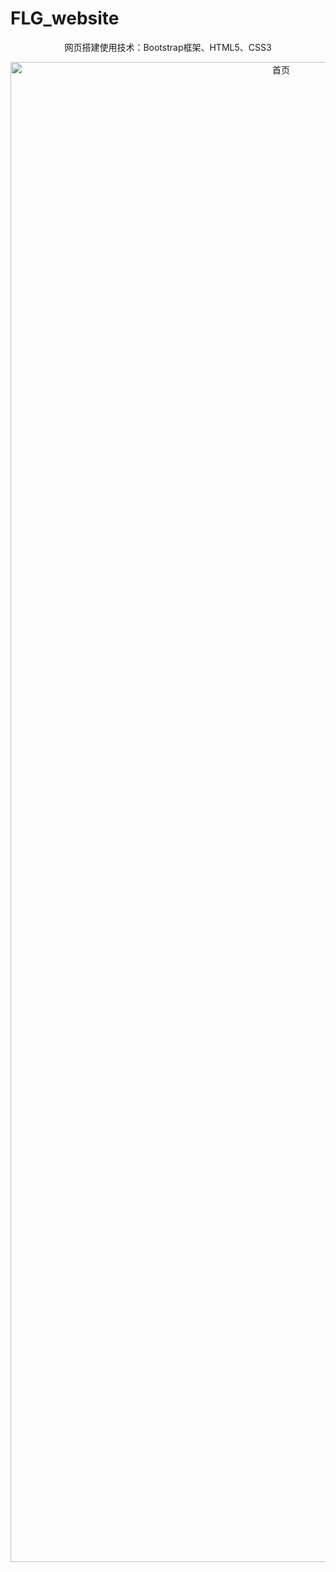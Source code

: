 # FLG_website
<div align=center>
  <p>网页搭建使用技术：Bootstrap框架、HTML5、CSS3</p>
<img src="https://github.com/fhgreenery/FLG_website/blob/main/index.png" width="850" height="2400" alt="首页"/>
<!--<img src="https://github.com/fhgreenery/FLG_website/blob/main/works.png" width="650" height="600" alt="会员作品页面"/>
<img src="https://github.com/fhgreenery/FLG_website/blob/main/login.png" width="650" height="300" alt="登录页面"/>-->
</div>
